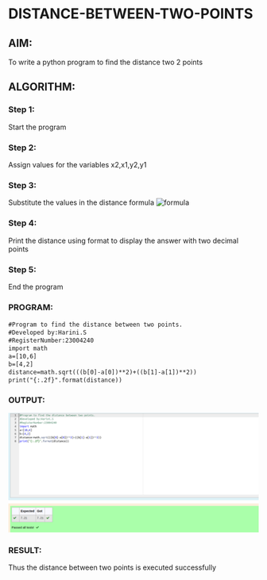 # DISTANCE-BETWEEN-TWO-POINTS

## AIM:
To write a python program to find the distance two 2 points
## ALGORITHM:
### Step 1: 
Start the program
### Step 2: 
Assign values for the variables x2,x1,y2,y1
### Step 3: 
Substitute the values in the distance formula  ![formula](/formula.JPG)
### Step 4: 
Print the distance using format to display the answer with two decimal points
### Step 5: 
End the program
### PROGRAM:
```
#Program to find the distance between two points.
#Developed by:Harini.S
#RegisterNumber:23004240
import math
a=[10,6]
b=[4,2]
distance=math.sqrt(((b[0]-a[0])**2)+((b[1]-a[1])**2))
print("{:.2f}".format(distance))
```


### OUTPUT:
![Alt text](Distance.png)

### RESULT:
Thus the distance between two points is executed successfully
